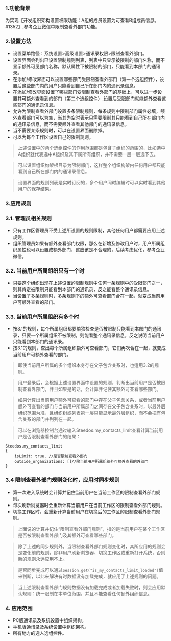 ### 1.功能背景
为实现【开发组织架构设置权限功能：A组的成员设置为可查看B组成员信息。#1352】,参考企业微信中限制查看外部门功能。

### 2.设置方法
- 设置菜单路径：系统设置>高级设置>通讯录权限>限制查看外部门。
- 设置界面会列出已设置限制规则列表，列表中只显示被限制的部门名称，而不显示额外可见部门名称，默认属性下被限制的部门，只能看到本部门的通讯录。
- 在添加/修改界面可以设置哪些部门受限制查看外部门（第一个选组控件），设置后这些部门内的用户只能看到自己所在部门内的通讯录信息。
- 在添加/修改界面设置了哪些部门受限制查看外部门的基础上，可以进一步设置其可额外查看到的部门（第二个选组控件）,设置后受限部门就能额外查看这些部门的通讯录信息。
- 允许为限制查看外部门设置多条限制规则，每条规则中限制部门属性必填，额外查看部门可以为空，当其为空时表示只需要限制其只能看到自己所在部门内的通讯录信息，而不需要额外查看其他部门的通讯录信息。
- 当不需要某条规则时，可以在设置界面删除掉。
- 可以为每个工作区设置自己的限制规则。

> 上述设置中的两个选组控件的作用范围都是包含子组织的范围的，比如选中A组织就代表选中A组织及其下属所有组织，并不需要一层一层选下去。

> 可以设置组织构架根目录为限制部门，这样整个组织构架内任何用户都只能看到自己所在部门内的通讯录信息。

> 设置界面的规则列表是实时订阅的，多个用户同时编辑时可以实时看到其他用户的保存结果。


### 3.应用规则
### 3.1. 管理员相关规则
- 只有工作区管理员不受上述所设置的规则限制，其他任何用户都需要应用上述规则。
- 组织管理员如果有额外查看部门权限，那么在新增及修改用户时，用户所属组织属性也可以设置成额外部门，这应该是不合理的，后续考虑优化，参考企业微信。

### 3.2. 当前用户所属组织只有一个时
- 只要这个组织出现在上述设置的限制规则中任何一条规则中的受限部门之一，则其肯定被限制只能看到本部门的通讯录，反之能看整个通讯录信息。
- 当设置了多条规则时，多条规则下的额外可查看部门合在一起，就变成当前用户可额外查看的部门。

### 3.3. 当前用户所属组织有多个时
- 按3.1的规则，每个所属组织都要单独检查是否被限制只能看到本部门的通讯录，只要一个所属组织不被限制，则能看整个通讯录信息，反之说明当前用户只能看到本部门的通讯录。
- 按3.1的规则，查出每个所属组织额外可查看部门，它们再次合在一起，就变成当前用户可额外查看的部门。

> 即使当前用户所属的多个组织本身存在父子包含关系时，也适用3.2的规则。

> 用户登录后，会根据上述设置界面中设置的规则，判断出当前用户是否被限制查看外部门，并且如果是的话，会计算并记住其额外可查看哪些部门。

> 如果计算出当前用户额外可查看的部门中存在父子包含关系，或者当前用户额外可查看的部门与当前用户所属部门之间存在父子包含关系时，以最外层组织范围为准，且组织树或列表第一层只能显示最外层组织，而不会把有包含关系的部门并列列在一起。

> 可以在浏览器控制台通过输入Steedos.my_contacts_limit查看计算当前用户是否限制查看外部门的结果：
```
Steedos.my_contacts_limit
{
	isLimit: true, //是否限制查看外部门
	outside_organizations: []//除当前用户所属组织外可额外查看的外部门
}
```

### 3.4 限制查看外部门规则变化时，应用时同步规则
- 第一次进入系统时会计算并记住当前用户在当前工作区的限制查看外部门规则。
- 每次刷新浏览器时会重新计算当前用户在当前工作区的限制查看外部门规则。
- 切换工作区时，会重新计算当前用户在切换后的工作区的限制查看外部门规则。

> 上面说的计算并记住“限制查看外部门规则”，指的是当前用户在某个工作区是否被限制查看外部门及其额外可查看哪些部门。

> 除了上述的同步规则外，当限制查看外部门规则变化时，其所应用的规则会是变化前的规则，除非用户刷新浏览器、切换工作区或重新打开系统，否则新的规则永远应用不上。

> 是否同步完成可以通过`Session.get("is_my_contacts_limit_loaded")`值来判断，以此来解决有时数据没有加载完成，就应用了上述规则的问题。

> 当上述限制查看外部门规则数据没有加载完成或者加载失败时，则会应用默认规则：统一限制在本单位范围，并且不能查看任何额外组织信息。

### 4. 应用范围
- PC版通讯录及系统设置中组织架构。
- 手机版通讯录及系统设置中组织架构。
- 所有地方的选人选组控件。
